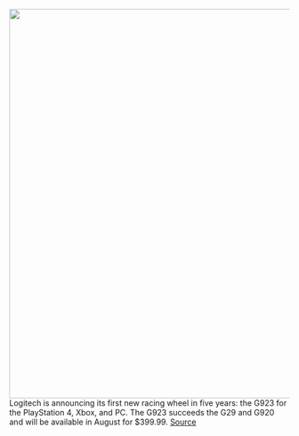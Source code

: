 <img src='https://cdn.vox-cdn.com/thumbor/zXCBDQAZRBWlp3qaANtYI2s8bq4=/0x0:2040x1360/1200x800/filters:focal(857x517:1183x843)/cdn.vox-cdn.com/uploads/chorus_image/image/67157985/dseifert_200802_4123_0004.0.0.jpg' width='700px' /><br/>
Logitech is announcing its first new racing wheel in five years: the G923 for the PlayStation 4, Xbox, and PC. The G923 succeeds the G29 and G920 and will be available in August for $399.99.
<a href='https://www.theverge.com/21351833/logitech-g923-racing-wheel-ps4-xbox-pc-trueforce-price-specs-features'> Source <a/>